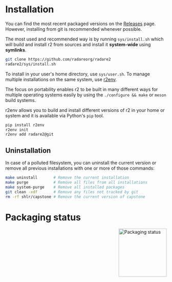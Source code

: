# Installation

You can find the most recent packaged versions on the
[Releases](https://github.com/radareorg/radare2/releases) page. However,
installing from git is recommended whenever possible.

The most used and recommended way is by running `sys/install.sh` which will
build and install r2 from sources and install it **system-wide** using
**symlinks**.

```sh
git clone https://github.com/radareorg/radare2
radare2/sys/install.sh
```

To install in your user's home directory, use `sys/user.sh`. To manage multiple
installations on the same system, use
[r2env](https://github.com/radareorg/r2env).

The focus on portability enables r2 to be built in many different ways for
multiple operating systems easily by using the `./configure && make` or `meson`
build systems.

r2env allows you to build and install different versions of r2 in your home or
system and it is available via Python's `pip` tool.

```sh
pip install r2env
r2env init
r2env add radare2@git
```

## Uninstallation

In case of a polluted filesystem, you can uninstall the current version
or remove all previous installations with one or more of those commands:

```sh
make uninstall       # Remove the current installation
make purge           # Remove all files from all installations
make system-purge    # Remove all installed packages
git clean -xdf       # Remove any files not tracked by git
rm -rf shlr/capstone # Remove the current version of capstone
```

# Packaging status

<a href="https://repology.org/metapackage/radare2">
<img src="https://repology.org/badge/vertical-allrepos/radare2.svg" alt="Packaging status" align="right" width="150px">
</a>

